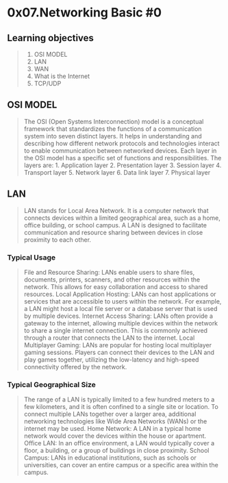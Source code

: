 # 0x07.Networking Basic #0

## Learning objectives

> 1. OSI MODEL
> 2. LAN
> 3. WAN
> 4. What is the Internet
> 5. TCP/UDP

## OSI MODEL

> The OSI (Open Systems Interconnection) model is a conceptual framework that standardizes the functions of a communication system into seven distinct layers. 
> It helps in understanding and describing how different network protocols and technologies interact to enable communication between networked devices. Each layer in the OSI model has a specific set of functions and responsibilities.
> The layers are:
 		1. Application layer
 		2. Presentation layer
 		3. Session layer
 		4. Transport layer
 		5. Network layer
 		6. Data link layer
 		7. Physical layer

## LAN

> LAN stands for Local Area Network. It is a computer network that connects devices within a limited geographical area, such as a home, office building, or school campus. A LAN is designed to facilitate communication and resource sharing between devices in close proximity to each other.

### Typical Usage

> File and Resource Sharing: LANs enable users to share files, documents, printers, scanners, and other resources within the network. This allows for easy collaboration and access to shared resources.
> Local Application Hosting: LANs can host applications or services that are accessible to users within the network. For example, a LAN might host a local file server or a database server that is used by multiple devices.
> Internet Access Sharing: LANs often provide a gateway to the internet, allowing multiple devices within the network to share a single internet connection. This is commonly achieved through a router that connects the LAN to the internet.
> Local Multiplayer Gaming: LANs are popular for hosting local multiplayer gaming sessions. Players can connect their devices to the LAN and play games together, utilizing the low-latency and high-speed connectivity offered by the network.

### Typical Geographical Size

> The range of a LAN is typically limited to a few hundred meters to a few kilometers, and it is often confined to a single site or location. To connect multiple LANs together over a larger area, additional networking technologies like Wide Area Networks (WANs) or the internet may be used.
> Home Network: A LAN in a typical home network would cover the devices within the house or apartment.
> Office LAN: In an office environment, a LAN would typically cover a floor, a building, or a group of buildings in close proximity.
> School Campus: LANs in educational institutions, such as schools or universities, can cover an entire campus or a specific area within the campus.


